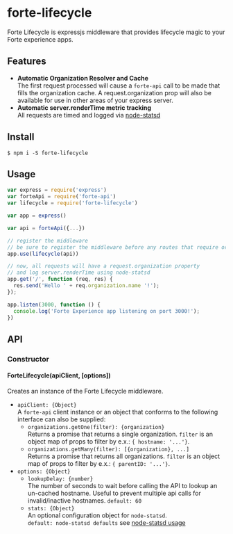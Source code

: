 # forte-lifecycle

Forte Lifecycle is expressjs middleware that provides lifecycle magic to your Forte experience apps.

## Features

* **Automatic Organization Resolver and Cache**  
The first request processed will cause a `forte-api` call to be made that fills the organization cache. A request.organization prop will also be available for use in other areas of your express server.
* **Automatic server.renderTime metric tracking**  
All requests are timed and logged via [node-statsd](https://github.com/sivy/node-statsd)

## Install

`$ npm i -S forte-lifecycle`

## Usage

``` js
var express = require('express')
var forteApi = require('forte-api')
var lifecycle = require('forte-lifecycle')

var app = express()

var api = forteApi({...})

// register the middleware
// be sure to register the middleware before any routes that require organization info
app.use(lifecycle(api)) 

// now, all requests will have a request.organization property
// and log server.renderTime using node-statsd
app.get('/', function (req, res) {
  res.send('Hello ' + req.organization.name '!');
});

app.listen(3000, function () {  
  console.log('Forte Experience app listening on port 3000!');
})
```

## API

### Constructor

#### ForteLifecycle(apiClient, [options])
Creates an instance of the Forte Lifecycle middleware.

* `apiClient: {Object}`  
A `forte-api` client instance or an object that conforms to the following interface can also be supplied:
    * `organizations.getOne(filter): {organization}`  
    Returns a promise that returns a single organization. `filter` is an object map of props to filter by e.x.: `{ hostname: '...'}`.
    * `organizations.getMany(filter): [{organization}, ...]`  
    Returns a promise that returns all organizations. `filter` is an object map of props to filter by e.x.: `{ parentID: '...'}`. 
* `options: {Object}`
    * `lookupDelay: {number}`  
    The number of seconds to wait before calling the API to lookup an un-cached hostname. Useful to prevent multiple api calls for invalid/inactive hostnames. `default: 60`
    * `stats: {Object}`  
    An optional configuration object for `node-statsd`.  
    `default: node-statsd defaults` see [node-statsd usage](https://github.com/sivy/node-statsd#usage)
